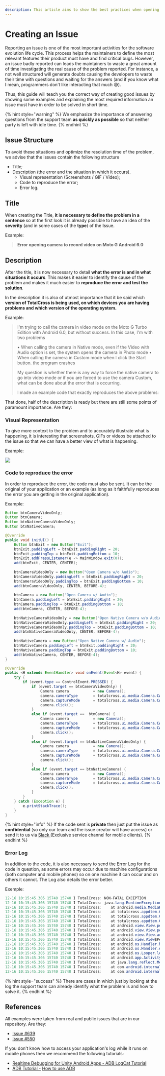 ```yaml
---
description: This article aims to show the best practices when opening an issue.
---
```


# Creating an Issue

Reporting an issue is one of the most important activities for the software evolution life cycle. This process helps the maintainers to define the most relevant features their product must have and find critical bugs. However, an issue badly reported can leads the maintainers to waste a great amount of time investigating the real cause of the problem reported. For instance, a not well structured will generate doubts causing the developers to waste their time with questions and waiting for the answers \(and if you know what I mean, programmers don't like interacting that much 😅\).   
  
Thus, this guide will teach you the correct way of creating good issues by showing some examples and explaining the most required information an issue must have in order to be solved in short time.

{% hint style="warning" %}
We emphasize the importance of answering questions from the support team **as quickly as possible** so that neither party is left with idle time.
{% endhint %}

## Issue Structure

To avoid these situations and optimize the resolution time of the problem, we advise that the issues contain the following structure

* Title; 
* Description \(the error and the situation in which it occurs\).
  * Visual representation \(Screenshots / GIF / Video\); 
  * Code to reproduce the error; 
  * Error log.

## Title

When creating the Title, **it is necessary to define the problem in a sentence** so at the first look it is already possible to have an idea of the **severity** \(and in some cases of the **type**\) of the Issue.

Example: 

> **Error opening camera to record video on Moto G Android 6.0**

## Description

After the title, it is now necessary to detail **what the error is and in what situations it occurs**. This makes it easier to identify the cause of the problem and makes it much easier to **reproduce the error and test the solution**.

In the description it is also of utmost importance that it be said which **version of TotalCross is being used, on which devices you are having problems and which version of the operating system.**

Example:

> I'm trying to call the camera in video mode on the Moto G Turbo Edition with Android 6.0, but without success. In this case, I'm with two problems
>
> • When calling the camera in Native mode, even if the Video with Audio option is set, the system opens the camera in Photo mode • When calling the camera in Custom mode when I click the Start button. the program crashes
>
> My question is whether there is any way to force the native camera to go into video mode or if you are forced to use the camera Custom, what can be done about the error that is occurring.
>
> I made an example code that exactly reproduces the above problems:

That done, half of the description is ready but there are still some points of paramount importance. Are they:

### Visual Representation

To give more context to the problem and to accurately illustrate what is happening, it is interesting that screenshots, GIFs or videos be attached to the issue so that we can have a better view of what is happening.

Example:

![](../../.gitbook/assets/exemplo-issue-550.gif)

### Code to reproduce the error

In order to reproduce the error, the code must also be sent. It can be the original of your application or an example \(as long as it faithfully reproduces the error you are getting in the original application\).

Example:

```java
Button btnCameraVideoOnly;
Button btnCamera;
Button btnNativeCameraVideoOnly;
Button btnNativeCamera;

@Override
public void initUI() {
	Button btnExit = new Button("Exit");
	btnExit.paddingLeft = btnExit.paddingRight = 20;
	btnExit.paddingTop = btnExit.paddingBottom = 10;
	btnExit.addPressListener(e -> MainWindow.exit(0));
	add(btnExit, CENTER, CENTER);
	
	btnCameraVideoOnly = new Button("Open Camera w/o Audio");
	btnCameraVideoOnly.paddingLeft = btnExit.paddingRight = 20;
	btnCameraVideoOnly.paddingTop = btnExit.paddingBottom = 10;
	add(btnCameraVideoOnly, CENTER, BEFORE-4);
	
	btnCamera = new Button("Open Camera w/ Audio");
	btnCamera.paddingLeft = btnExit.paddingRight = 20;
	btnCamera.paddingTop = btnExit.paddingBottom = 10;
	add(btnCamera, CENTER, BEFORE-4);
	
	btnNativeCameraVideoOnly = new Button("Open Native Camera w/o Audio");
	btnNativeCameraVideoOnly.paddingLeft = btnExit.paddingRight = 20;
	btnNativeCameraVideoOnly.paddingTop = btnExit.paddingBottom = 10;
	add(btnNativeCameraVideoOnly, CENTER, BEFORE-4);
	
	btnNativeCamera = new Button("Open Native Camera w/ Audio");
	btnNativeCamera.paddingLeft = btnExit.paddingRight = 20;
	btnNativeCamera.paddingTop = btnExit.paddingBottom = 10;
	add(btnNativeCamera, CENTER, BEFORE-4);
}

@Override
public <H extends EventHandler> void onEvent(Event<H> event) {
	try {
		if (event.type == ControlEvent.PRESSED) {
			if (event.target == btnCameraVideoOnly) {
				Camera camera           = new Camera();
				camera.cameraType       = totalcross.ui.media.Camera.CAMERA_CUSTOM;
				camera.captureMode      = totalcross.ui.media.Camera.CAMERACAPTURE_MODE_VIDEOONLY;
				camera.click();
			}
			else if (event.target ==  btnCamera) {
				Camera camera           = new Camera();
				camera.cameraType       = totalcross.ui.media.Camera.CAMERA_CUSTOM;
				camera.captureMode      = totalcross.ui.media.Camera.CAMERACAPTURE_MODE_VIDEOWITHAUDIO;
				camera.click();
			}
			else if (event.target == btnNativeCameraVideoOnly) {
				Camera camera           = new Camera();
				camera.cameraType       = totalcross.ui.media.Camera.CAMERA_NATIVE;
				camera.captureMode      = totalcross.ui.media.Camera.CAMERACAPTURE_MODE_VIDEOONLY;
				camera.click();
			}
			else if (event.target == btnNativeCamera) {
				Camera camera           = new Camera();
				camera.cameraType       = totalcross.ui.media.Camera.CAMERA_NATIVE;
				camera.captureMode      = totalcross.ui.media.Camera.CAMERACAPTURE_MODE_VIDEOWITHAUDIO;
				camera.click();
			}
		}
	} catch (Exception e) {
		e.printStackTrace();
	}
}
```

{% hint style="info" %}
If the code sent is **private** then just put the issue as **confidential** \(so only our team and the issue creator will have access\) or send it to us via [Slack ](https://totalcrossclients.slack.com/messages)\(Exclusive service channel for mobile clients\).
{% endhint %}

### Error Log

In addition to the code, it is also necessary to send the Error Log for the code in question, as some errors may occur due to machine configurations \(both computer and mobile phones\) so on one machine it can occur and on others it cannot. The Log also details the error better.

Exemple:

```java
12-16 10:15:45.305 15740 15740 I TotalCross: NON-FATAL EXCEPTION
12-16 10:15:45.305 15740 15740 I TotalCross: java.lang.RuntimeException: setAudioSource failed.
12-16 10:15:45.305 15740 15740 I TotalCross:    at android.media.MediaRecorder.setAudioSource(Native Method)
12-16 10:15:45.305 15740 15740 I TotalCross:    at totalcross.appdtem.CameraViewer.startRecording(CameraViewer.java:206)
12-16 10:15:45.305 15740 15740 I TotalCross:    at totalcross.appdtem.CameraViewer.access$300(CameraViewer.java:37)
12-16 10:15:45.305 15740 15740 I TotalCross:    at totalcross.appdtem.CameraViewer$2.onClick(CameraViewer.java:299)
12-16 10:15:45.305 15740 15740 I TotalCross:    at android.view.View.performClick(View.java:6600)
12-16 10:15:45.305 15740 15740 I TotalCross:    at android.view.View.performClickInternal(View.java:6577)
12-16 10:15:45.305 15740 15740 I TotalCross:    at android.view.View.access$3100(View.java:781)
12-16 10:15:45.305 15740 15740 I TotalCross:    at android.view.View$PerformClick.run(View.java:25912)
12-16 10:15:45.305 15740 15740 I TotalCross:    at android.os.Handler.handleCallback(Handler.java:873)
12-16 10:15:45.305 15740 15740 I TotalCross:    at android.os.Handler.dispatchMessage(Handler.java:99)
12-16 10:15:45.305 15740 15740 I TotalCross:    at android.os.Looper.loop(Looper.java:193)
12-16 10:15:45.305 15740 15740 I TotalCross:    at android.app.ActivityThread.main(ActivityThread.java:6923)
12-16 10:15:45.305 15740 15740 I TotalCross:    at java.lang.reflect.Method.invoke(Native Method)
12-16 10:15:45.305 15740 15740 I TotalCross:    at com.android.internal.os.RuntimeInit$MethodAndArgsCaller.run(RuntimeInit.java:493)
12-16 10:15:45.305 15740 15740 I TotalCross:    at com.android.internal.os.ZygoteInit.main(ZygoteInit.java:870)
```

{% hint style="success" %}
There are cases in which just by looking at the log the support team can already identify what the problem is and how to solve it.
{% endhint %}

## References

All examples were taken from real and public issues that are in our repository. Are they:

* [Issue \#639](https://gitlab.com/totalcross/TotalCross/issues/639)
* [Issue \#550](https://gitlab.com/totalcross/TotalCross/issues/550)

If you don't know how to access your application's log while it runs on mobile phones then we recommend the following tutorials:

* [Realtime Debugging for Unity Android Apps - ADB LogCat Tutorial](https://www.youtube.com/watch?v=eI2GOuEMGfQ)
* [ADB ](https://www.youtube.com/watch?v=3wMlCucwGvE)[Tutorial -](https://www.youtube.com/watch?v=3wMlCucwGvE) [How to use ADB](https://www.youtube.com/watch?v=3wMlCucwGvE)

